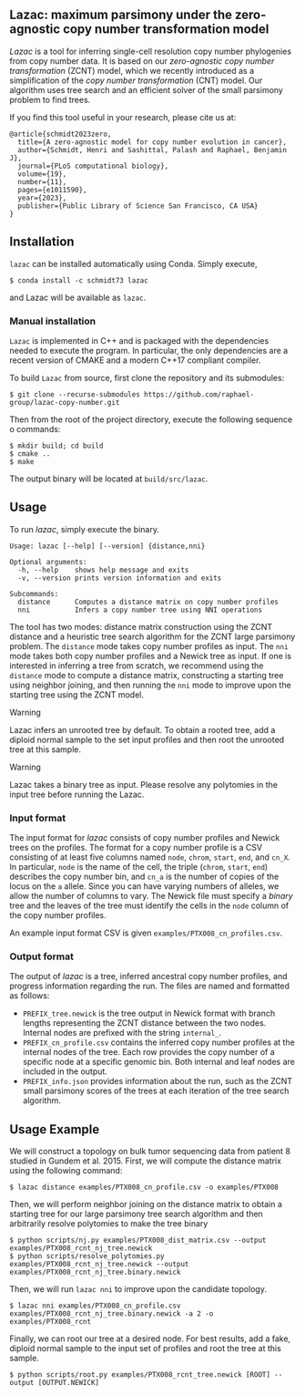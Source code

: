 ## Lazac: maximum parsimony under the zero-agnostic copy number transformation model

*Lazac* is a tool for inferring single-cell resolution copy number
phylogenies from copy number data. It is based on our *zero-agnostic
copy number transformation* (ZCNT) model, which we recently introduced
as a simplification of the *copy number transformation* (CNT) model.
Our algorithm uses tree search and an efficient solver of the small
parsimony problem to find trees.

If you find this tool useful in your research, please cite us at:
```
@article{schmidt2023zero,
  title={A zero-agnostic model for copy number evolution in cancer},
  author={Schmidt, Henri and Sashittal, Palash and Raphael, Benjamin J},
  journal={PLoS computational biology},
  volume={19},
  number={11},
  pages={e1011590},
  year={2023},
  publisher={Public Library of Science San Francisco, CA USA}
}
```

## Installation

`lazac` can be installed automatically using Conda. 
Simply execute,
```
$ conda install -c schmidt73 lazac
```
and Lazac will be available as `lazac`.

### Manual installation

`Lazac` is implemented in C++ and is packaged with the dependencies
needed to execute the program. In particular, the only dependencies are
a recent version of CMAKE and a modern C++17 compliant compiler.

To build `Lazac` from source, first clone the repository and its submodules:
```
$ git clone --recurse-submodules https://github.com/raphael-group/lazac-copy-number.git
```

Then from the root of the project directory, execute the following sequence o
commands:
```
$ mkdir build; cd build
$ cmake ..
$ make
```
The output binary will be located at `build/src/lazac`.

## Usage

To run *lazac*, simply execute the binary. 
```
Usage: lazac [--help] [--version] {distance,nni}

Optional arguments:
  -h, --help   	shows help message and exits 
  -v, --version	prints version information and exits 

Subcommands:
  distance      Computes a distance matrix on copy number profiles
  nni           Infers a copy number tree using NNI operations
```

The tool has two modes: distance matrix construction using the ZCNT
distance and a heuristic tree search algorithm for the ZCNT large
parsimony problem. The `distance` mode takes copy number profiles as
input. The `nni` mode takes both copy number profiles and a Newick
tree as input. If one is interested in inferring a tree from scratch,
we recommend using the `distance` mode to compute a distance matrix,
constructing a starting tree using neighbor joining, and then running
the `nni` mode to improve upon the starting tree using the ZCNT model.

> [!WARNING]
> Lazac infers an unrooted tree by default.
> To obtain a rooted tree, add a diploid normal sample to the set
> input profiles and then root the unrooted tree at this sample.

> [!WARNING]
> Lazac takes a binary tree as input. Please resolve any polytomies 
> in the input tree before running the Lazac.

### Input format

The input format for *lazac* consists of copy number profiles and
Newick trees on the profiles. The format for a copy number profile is
a CSV consisting of at least five columns named `node`, `chrom`,
`start`, `end`, and `cn_X`.  In particular, `node` is the name of the
cell, the triple (`chrom`, `start`, `end`) describes the copy number
bin, and `cn_a` is the number of copies of the locus on the `a`
allele. Since you can have varying numbers of alleles, we allow the
number of columns to vary. The Newick file must specify a *binary*
tree and the leaves of the tree must identify the cells in the `node`
column of the copy number profiles.

An example input format CSV is given
`examples/PTX008_cn_profiles.csv`.

### Output format

The output of *lazac* is a tree, inferred ancestral copy number 
profiles, and progress information regarding the run. The files
are named and formatted as follows:
* `PREFIX_tree.newick` is the tree output in Newick format with branch lengths representing the ZCNT distance 
   between the two nodes. Internal nodes are prefixed with the string `internal_`. 
* `PREFIX_cn_profile.csv` contains the inferred copy number profiles at the internal nodes of the tree. Each
   row provides the copy number of a specific node at a specific genomic bin. Both internal and leaf nodes are
   included in the output.
* `PREFIX_info.json` provides information about the run, such as the ZCNT small parsimony scores of the trees
   at each iteration of the tree search algorithm.

## Usage Example

We will construct a topology on bulk tumor sequencing data from
patient 8 studied in Gundem et al. 2015. First, we will
compute the distance matrix using the following command:
```
$ lazac distance examples/PTX008_cn_profile.csv -o examples/PTX008
```

Then, we will perform neighbor joining on the distance matrix to
obtain a starting tree for our large parsimony tree search algorithm and then
arbitrarily resolve polytomies to make the tree binary
```
$ python scripts/nj.py examples/PTX008_dist_matrix.csv --output examples/PTX008_rcnt_nj_tree.newick
$ python scripts/resolve_polytomies.py examples/PTX008_rcnt_nj_tree.newick --output examples/PTX008_rcnt_nj_tree.binary.newick
```

Then, we will run `lazac nni` to improve upon the candidate
topology.

```
$ lazac nni examples/PTX008_cn_profile.csv examples/PTX008_rcnt_nj_tree.binary.newick -a 2 -o examples/PTX008_rcnt
```

Finally, we can root our tree at a desired node. For best results, add
a fake, diploid normal sample to the input set of profiles and root 
the tree at this sample.

```
$ python scripts/root.py examples/PTX008_rcnt_tree.newick [ROOT] --output [OUTPUT.NEWICK]
```
